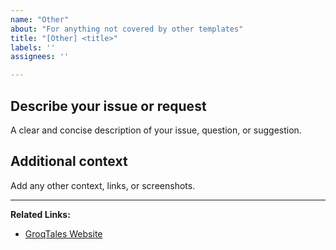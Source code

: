 ```yaml
---
name: "Other"
about: "For anything not covered by other templates"
title: "[Other] <title>"
labels: ''
assignees: ''

---
```


## Describe your issue or request

A clear and concise description of your issue, question, or suggestion.

## Additional context

Add any other context, links, or screenshots.

---

**Related Links:**  
- [GroqTales Website](https://www.groqtales.xyz/)

